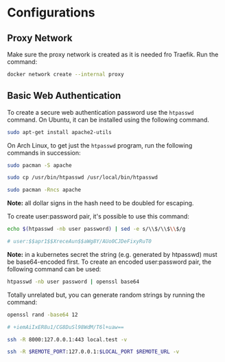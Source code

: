 # Configurations

## Proxy Network

Make sure the proxy network is created as it is needed fro Traefik. Run the command:

```bash
docker network create --internal proxy
```

## Basic Web Authentication

To create a secure web authentication password use the `htpasswd` command. On Ubuntu, it can be installed using the following command.

```bash
sudo apt-get install apache2-utils
```

On Arch Linux, to get just the `htpasswd` program, run the following commands in succession:

```bash
sudo pacman -S apache

sudo cp /usr/bin/htpasswd /usr/local/bin/htpasswd

sudo pacman -Rncs apache
```

**Note:** all dollar signs in the hash need to be doubled for escaping.

To create user:password pair, it's possible to use this command:

```bash
echo $(htpasswd -nb user password) | sed -e s/\\$/\\$\\$/g

# user:$$apr1$$XreceAun$$aWg8Y/AUo0CJDeFixyRuT0
```

**Note:** in a kubernetes secret the string (e.g. generated by htpasswd) must be base64-encoded first. To create an encoded user:password pair, the following command can be used:

```bash
htpasswd -nb user password | openssl base64
```

Totally unrelated but, you can generate random strings by running the command:

```bash
openssl rand -base64 12

# +iemAiIxER8u1/CG8DuSl98WdM/T6l+uaw==
```

```bash
ssh -R 8000:127.0.0.1:443 local.test -v

ssh -R $REMOTE_PORT:127.0.0.1:$LOCAL_PORT $REMOTE_URL -v
```
